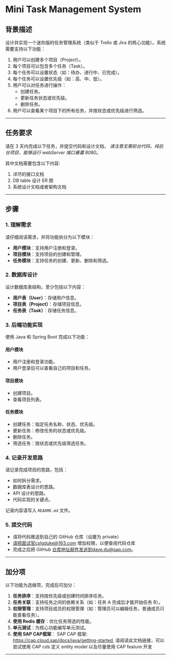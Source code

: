 # Mini Task Management System

## 背景描述

设计并实现一个迷你版的任务管理系统（类似于 Trello 或 Jira 的核心功能）。系统需要支持以下功能：

1. 用户可以创建多个项目（Project）。
2. 每个项目可以包含多个任务（Task）。
3. 每个任务可以设置状态（如：待办、进行中、已完成）。
4. 每个任务可以设置优先级（如：高、中、低）。
5. 用户可以对任务进行操作：
   - 创建任务。
   - 更新任务状态或优先级。
   - 删除任务。
6. 用户可以查看某个项目下的所有任务，并按状态或优先级进行筛选。

---

## 任务要求

请在 3 天内完成以下任务，并提交代码和设计文档， *请注意无需前台代码，纯后台项目，能够运行 webServer 端口暴露 8080*。

其中文档需要包含以下内容:

1. 详尽的接口文档
2. DB table 设计 ER 图
3. 系统设计文档或者架构文档

---

## 步骤

### 1. 理解需求

请仔细阅读需求，并将功能拆分为以下模块：

- **用户模块**：支持用户注册和登录。
- **项目模块**：支持项目的创建和管理。
- **任务模块**：支持任务的创建、更新、删除和筛选。

### 2. 数据库设计

设计数据库表结构，至少包括以下内容：

- **用户表（User）**：存储用户信息。
- **项目表（Project）**：存储项目信息。
- **任务表（Task）**：存储任务信息。

### 3. 后端功能实现

使用 Java 和 Spring Boot 完成以下功能：

#### 用户模块

- 用户注册和登录功能。
- 用户登录后可以查看自己的项目和任务。

#### 项目模块

- 创建项目。
- 查看项目列表。

#### 任务模块

- 创建任务：指定任务名称、状态、优先级。
- 更新任务：修改任务的状态或优先级。
- 删除任务。
- 筛选任务：按状态或优先级筛选任务。

### 4. 记录开发思路

请记录完成项目的思路，包括：

- 如何拆分需求。
- 数据库表设计的思路。
- API 设计的思路。
- 代码实现的关键点。

记录内容请写入 `README.md` 文件。

### 5. 提交代码

- 请将代码推送到自己的 GitHub 仓库（设置为 private）
- 请把面试官cslgduke@163.com 增加权限，以便查阅代码仓库
- 完成之后把 GitHub 仓库地址邮件发送到dave.du@sap.com。

---

## 加分项

以下功能为选做项，完成后可加分：

1. **任务排序**：支持按优先级或创建时间排序任务。
2. **任务关联**：支持任务之间的依赖关系（如：任务 A 完成后才能开始任务 B）。
3. **权限管理**：支持项目成员的权限管理（如：管理员可以编辑任务，普通成员只能查看任务）。
4. **使用 Redis 缓存**：优化任务筛选的性能。
5. **单元测试**：为核心功能编写单元测试。
6. **使用 SAP CAP框架**： SAP CAP 框架: https://cap.cloud.sap/docs/java/getting-started, 请阅读此文档链接，可以尝试使用 CAP cds 定义  entity model 以及尽量使用 CAP feature 开发

---
